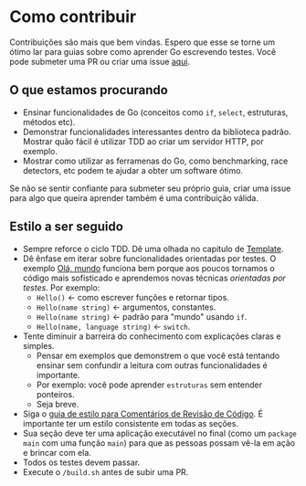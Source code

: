 # Como contribuir

Contribuições são mais que bem vindas. Espero que esse se torne um ótimo lar para guias sobre como aprender Go escrevendo testes. Você pode submeter uma PR ou criar uma issue [aqui](https://github.com/larien/learn-go-with-tests).

## O que estamos procurando

-   Ensinar funcionalidades de Go (conceitos como `if`, `select`, estruturas, métodos etc).
-   Demonstrar funcionalidades interessantes dentro da biblioteca padrão. Mostrar quão fácil é utilizar TDD ao criar um servidor HTTP, por exemplo.
-   Mostrar como utilizar as ferramenas do Go, como benchmarking, race detectors, etc podem te ajudar a obter um software ótimo.

Se não se sentir confiante para submeter seu próprio guia, criar uma issue para algo que queira aprender também é uma contribuição válida.

## Estilo a ser seguido

-   Sempre reforce o ciclo TDD. Dê uma olhada no capítulo de [Template](template.md).
-   Dê ênfase em iterar sobre funcionalidades orientadas por testes. O exemplo [Olá, mundo](primeiros-passos-com-go/hello-world.md) funciona bem porque aos poucos tornamos o código mais sofisticado e aprendemos novas técnicas _orientadas por testes_. Por exemplo:
    -   `Hello()` &lt;- como escrever funções e retornar tipos.
    -   `Hello(name string)` &lt;- argumentos, constantes.
    -   `Hello(name string)` &lt;- padrão para "mundo" usando `if`.
    -   `Hello(name, language string)` &lt;- `switch`.
-   Tente diminuir a barreira do conhecimento com explicações claras e simples.
    -   Pensar em exemplos que demonstrem o que você está tentando ensinar sem confundir a leitura com outras funcionalidades é importante.
    -   Por exemplo: você pode aprender `estruturas` sem entender ponteiros.
    -   Seja breve.
-   Siga o [guia de estilo para Comentários de Revisão de Código](https://github.com/golang/go/wiki/CodeReviewComments). É importante ter um estilo consistente em todas as seções.
-   Sua seção deve ter uma aplicação executável no final (como um `package main` com uma função `main`) para que as pessoas possam vê-la em ação e brincar com ela.
-   Todos os testes devem passar.
-   Execute o `/build.sh` antes de subir uma PR.
